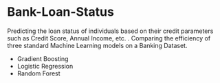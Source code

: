 # Bank-Loan-Status

Predicting the loan status of individuals based on their credit parameters such as Credit Score, Annual Income, etc. .
Comparing the efficiency of three standard Machine Learning models on a Banking  Dataset.
   - Gradient Boosting
   - Logistic Regression
   - Random Forest
